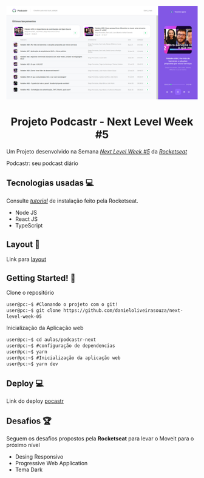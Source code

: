 <p align="center">
    <img src="https://raw.githubusercontent.com/DanielOliveiraSouza/next-level-week-05/main/aulas/screenshots/captura-01-home.png"/>
</p>


<h1 align="center">Projeto Podcastr - Next Level Week #5</h1>


Um Projeto desenvolvido na Semana *[Next Level Week \#5](https://nextlevelweek.com)* da *[Rocketseat](https://rocketseat.com.br/)*

Podcastr: seu podcast diário

Tecnologias usadas 💻️
---
Consulte  *[tutorial](https://www.notion.so/Configura-es-do-ambiente-6dd0c69e71e141ef9492b00ba310a2fe)* de instalação feito pela Rocketseat.
+ Node JS
+ React JS
+ TypeScript
<!--+ Next JS-->

Layout 📌️
---
Link para [layout](https://www.figma.com/file/UwFEntsHpHYJlHNQAQr4gA/Podcastr/duplicate)

Getting Started! 🚀️
---
Clone o repositório
```console
user@pc:~$ #Clonando o projeto com o git!
user@pc:~$ git clone https://github.com/danieloliveirasouza/next-level-week-05
```

Inicialização da Aplicação web 
```console
user@pc:~$ cd aulas/podcastr-next
user@pc:~$ #configuração de dependencias
user@pc:~$ yarn
user@pc:~$ #Inicialização da aplicação web
user@pc:~$ yarn dev
```

Deploy 💻️
---
Link do deploy [pocastr](https://daniel-podcastr-danieloliveirasouza.vercel.app/)


Desafios 🏆️
---
 Seguem os desafios propostos  pela **Rocketseat** para levar o Moveit para o próximo nível
+ Desing Responsivo
+ Progressive Web Application
+ Tema Dark

<!--a>
Release Notes
---
Para informaçõs sobre novas funcionalidades  e correções de *bugs* leia as *[Notas de Lançamento](https://github.com/DanielOliveiraSouza/next-level-week-04/tree/main/docs/releases_notes.md)*<br/>
-->

